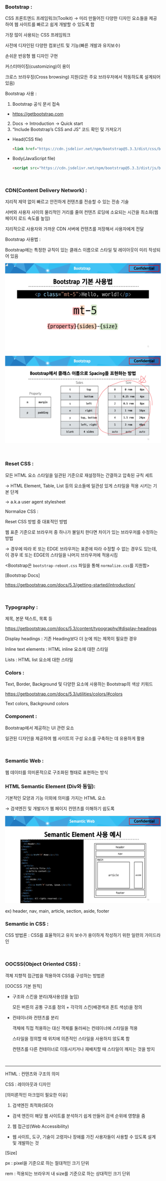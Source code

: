 ### Bootstrap :

CSS 프론트엔드 프레임워크(Toolkit)
→ 미리 만들어진 다양한 디자인 요소들을 제공하여 웹 사이트를 빠르고 쉽게 개발할 수 있도록 함

가장 많이 사용되는 CSS 프레임워크

사전에 디자인된 다양한 컴포넌트 및 기능(빠른 개발과 유지보수)

손쉬운 반응형 웹 디자인 구현

커스터마이징(customizing)이 용이

크로스 브라우징(Cross browsing) 지원(모든 주요 브라우저에서 작동하도록 설계되어 있음)

Bootstrap 사용 :

1. Bootstrap 공식 문서 접속
- https://getbootstrap.com
2. Docs → Introduction → Quick start
3. “Include Bootstrap’s CSS and JS” 코드 확인 및 가져오기
- Head(CSS file)
    
    ```html
    <link href="https://cdn.jsdelivr.net/npm/bootstrap@5.3.3/dist/css/bootstrap.min.css" rel="stylesheet" integrity="sha384-QWTKZyjpPEjISv5WaRU9OFeRpok6YctnYmDr5pNlyT2bRjXh0JMhjY6hW+ALEwIH" crossorigin="anonymous">
    ```
    
- Body(JavaScript file)
    
    ```html
    <script src="https://cdn.jsdelivr.net/npm/bootstrap@5.3.3/dist/js/bootstrap.bundle.min.js" integrity="sha384-YvpcrYf0tY3lHB60NNkmXc5s9fDVZLESaAA55NDzOxhy9GkcIdslK1eN7N6jIeHz" crossorigin="anonymous"></script>
    ```
    
<br>

### CDN(Content Delivery Network) :

지리적 제약 없이 빠르고 안전하게 컨텐츠를 전송할 수 있는 전송 기술

서버와 사용자 사이의 물리적인 거리를 줄여 컨텐츠 로딩에 소요되는 시간을 최소화(웹 페이지 로드 속도를 높임)

지리적으로 사용자와 가까운 CDN 서버에 컨텐츠를 저장해서 사용자에게 전달

Bootstrap 사용법 :

Bootstrap에는 특정한 규칙이 있는 클래스 이름으로 스타일 및 레이아웃이 미리 작성되어 있음

![image.png](./Pictures/image.png)

![image.png](./Pictures/image%20(1).png)

<br>

### Reset CSS :

모든 HTML 요소 스타일을 일관된 기준으로 재설정하는 간결하고 압축된 규칙 세트

→ HTML Element, Table, List 등의 요소들에 일관성 있게 스타일을 적용 시키는 기본 단계

→ a.k.a user agent stylesheet

Normalize CSS :

Reset CSS 방법 중 대표적인 방법

웹 표준 기준으로 브라우저 중 하나가 불일치 한다면 차이가 있는 브라우저를 수정하는 방법

→ 경우에 따라 IE 또는 EDGE 브라우저는 표준에 따라 수정할 수 없는 경우도 있는데, 이 경우 IE 또는 EDGE의 스타일을 나머지 브라우저에 적용시킴

<Bootstrap은 `bootstrap-reboot.css` 파일을 통해 `normalize.css`를 지원함>

[Bootstrap Docs]

https://getbootstrap.com/docs/5.3/getting-started/introduction/

<br>

### Typography :

제목, 본문 텍스트, 목록 등

https://getbootstrap.com/docs/5.3/content/typography/#display-headings

Display headings : 기존 Heading보다 더 눈에 띄는 제목이 필요한 경우

Inline text elements : HTML inline 요소에 대한 스타일

Lists : HTML list 요소에 대한 스타일

### Colors :

Text, Border, Background 및 다양한 요소에 사용하는 Bootstrap의 색상 키워드

https://getbootstrap.com/docs/5.3/utilities/colors/#colors

Text colors, Background colors

### Component :

Bootstrap에서 제공하는 UI 관련 요소

일관된 디자인을 제공하여 웹 사이트의 구성 요소를 구축하는 데 유용하게 활용

<br>

### Semantic Web :

웹 데이터를 의미론적으로 구조화된 형태로 표현하는 방식

### HTML Semantic Element (Div와 동일):

기본적인 모양과 기능 이외에 의미를 가지는 HTML 요소

→ 검색엔진 및 개발자가 웹 페이지 컨텐츠를 이해하기 쉽도록

![image.png](./Pictures/image%20(2).png)

ex) header, nav, main, article, section, aside, footer

### Semantic in CSS :

CSS 방법론 : CSS를 효율적이고 유지 보수가 용이하게 작성하기 위한 일련의 가이드라인

<br>

### OOCSS(Object Oriented CSS) :

객체 지향적 접근법을 적용하여 CSS를 구성하는 방법론

[OOCSS 기본 원칙]

- 구조와 스킨을 분리(재사용성을 높임)
    
    모든 버튼의 공통 구조를 정의 + 각각의 스킨(배경색과 폰트 색상)을 정의
    
- 컨테이너와 컨텐츠를 분리
    
    객체에 직접 적용하는 대신 객체를 둘러싸는 컨테이너에 스타일을 적용
    
    스타일을 정의할 때 위치에 의존적인 스타일을 사용하지 않도록 함
    
    컨텐츠를 다른 컨테이너로 이동시키거나 재배치할 때 스타일이 깨지는 것을 방지
    
<br>

---

HTML : 컨텐츠와 구조의 의미

CSS : 레이아웃과 디자인

[의미론적인 마크업이 필요한 이유]

1. 검색엔진 최적화(SEO)
- 검색 엔진이 해당 웹 사이트를 분석하기 쉽게 만들어 검색 순위에 영향을 줌
2. 웹 접근성(Web Accessibility)
- 웹 사이트, 도구, 기술이 고령자나 장애를 가진 사용자들이 사용할 수 있도록 설계 및 개발하는 것

[Size]

px : pixel을 기준으로 하는 절대적인 크기 단위

rem : 적용되는 브라우저 내 size를 기준으로 하는 상대적인 크기 단위